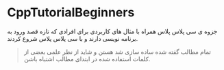 # CppTutorialBeginners
جزوه ی سی پلاس پلاس همراه با مثال های کاربردی برای افرادی که تازه قصد ورود به برنامه نویسی دارند و با سی پلاس پلاس شروع کردند.


> تمام مطالب گفته شده ساده سازی شد هستن و شاید از نظر علمی بعضی از کلمات استفاده شده در ابتدای مطالب اشتباه باشن.

